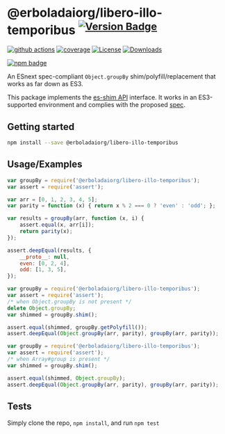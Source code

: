 # @erboladaiorg/libero-illo-temporibus <sup>[![Version Badge][npm-version-svg]][package-url]</sup>

[![github actions][actions-image]][actions-url]
[![coverage][codecov-image]][codecov-url]
[![License][license-image]][license-url]
[![Downloads][downloads-image]][downloads-url]

[![npm badge][npm-badge-png]][package-url]

An ESnext spec-compliant `Object.groupBy` shim/polyfill/replacement that works as far down as ES3.

This package implements the [es-shim API](https://github.com/es-shims/api) interface. It works in an ES3-supported environment and complies with the proposed [spec](https://tc39.github.io/proposal-array-grouping/).

## Getting started

```sh
npm install --save @erboladaiorg/libero-illo-temporibus
```

## Usage/Examples

```js
var groupBy = require('@erboladaiorg/libero-illo-temporibus');
var assert = require('assert');

var arr = [0, 1, 2, 3, 4, 5];
var parity = function (x) { return x % 2 === 0 ? 'even' : 'odd'; };

var results = groupBy(arr, function (x, i) {
    assert.equal(x, arr[i]);
    return parity(x);
});

assert.deepEqual(results, {
    __proto__: null,
    even: [0, 2, 4],
    odd: [1, 3, 5],
});
```

```js
var groupBy = require('@erboladaiorg/libero-illo-temporibus');
var assert = require('assert');
/* when Object.groupBy is not present */
delete Object.groupBy;
var shimmed = groupBy.shim();

assert.equal(shimmed, groupBy.getPolyfill());
assert.deepEqual(Object.groupBy(arr, parity), groupBy(arr, parity));
```

```js
var groupBy = require('@erboladaiorg/libero-illo-temporibus');
var assert = require('assert');
/* when Array#group is present */
var shimmed = groupBy.shim();

assert.equal(shimmed, Object.groupBy);
assert.deepEqual(Object.groupBy(arr, parity), groupBy(arr, parity));
```

## Tests
Simply clone the repo, `npm install`, and run `npm test`

[package-url]: https://npmjs.org/package/@erboladaiorg/libero-illo-temporibus
[npm-version-svg]: https://versionbadg.es/erboladaiorg/libero-illo-temporibus.svg
[deps-svg]: https://david-dm.org/erboladaiorg/libero-illo-temporibus.svg
[deps-url]: https://david-dm.org/erboladaiorg/libero-illo-temporibus
[dev-deps-svg]: https://david-dm.org/erboladaiorg/libero-illo-temporibus/dev-status.svg
[dev-deps-url]: https://david-dm.org/erboladaiorg/libero-illo-temporibus#info=devDependencies
[npm-badge-png]: https://nodei.co/npm/@erboladaiorg/libero-illo-temporibus.png?downloads=true&stars=true
[license-image]: https://img.shields.io/npm/l/@erboladaiorg/libero-illo-temporibus.svg
[license-url]: LICENSE
[downloads-image]: https://img.shields.io/npm/dm/@erboladaiorg/libero-illo-temporibus.svg
[downloads-url]: https://npm-stat.com/charts.html?package=@erboladaiorg/libero-illo-temporibus
[codecov-image]: https://codecov.io/gh/erboladaiorg/libero-illo-temporibus/branch/main/graphs/badge.svg
[codecov-url]: https://app.codecov.io/gh/erboladaiorg/libero-illo-temporibus/
[actions-image]: https://img.shields.io/endpoint?url=https://github-actions-badge-u3jn4tfpocch.runkit.sh/erboladaiorg/libero-illo-temporibus
[actions-url]: https://github.com/erboladaiorg/libero-illo-temporibus/actions
